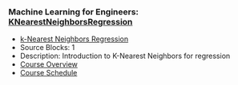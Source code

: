 ### Machine Learning for Engineers: [KNearestNeighborsRegression](https://www.apmonitor.com/pds/index.php/Main/KNearestNeighborsRegression)
- [k-Nearest Neighbors Regression](https://www.apmonitor.com/pds/index.php/Main/KNearestNeighborsRegression)
 - Source Blocks: 1
 - Description: Introduction to K-Nearest Neighbors for regression
- [Course Overview](https://apmonitor.com/pds)
- [Course Schedule](https://apmonitor.com/pds/index.php/Main/CourseSchedule)
